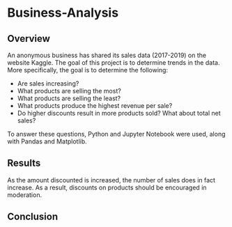 # Business-Analysis

## Overview

An anonymous business has shared its sales data (2017-2019) on the website Kaggle. The goal of this project is to determine trends in the data. More specifically, the goal is to determine the following:

* Are sales increasing? 
* What products are selling the most?
* What products are selling the least? 
* What products produce the highest revenue per sale?
* Do higher discounts result in more products sold? What about total net sales? 

To answer these questions, Python and Jupyter Notebook were used, along with Pandas and Matplotlib. 

## Results

As the amount discounted is increased, the number of sales does in fact increase. As a result, discounts on products should be encouraged in moderation. 

## Conclusion
